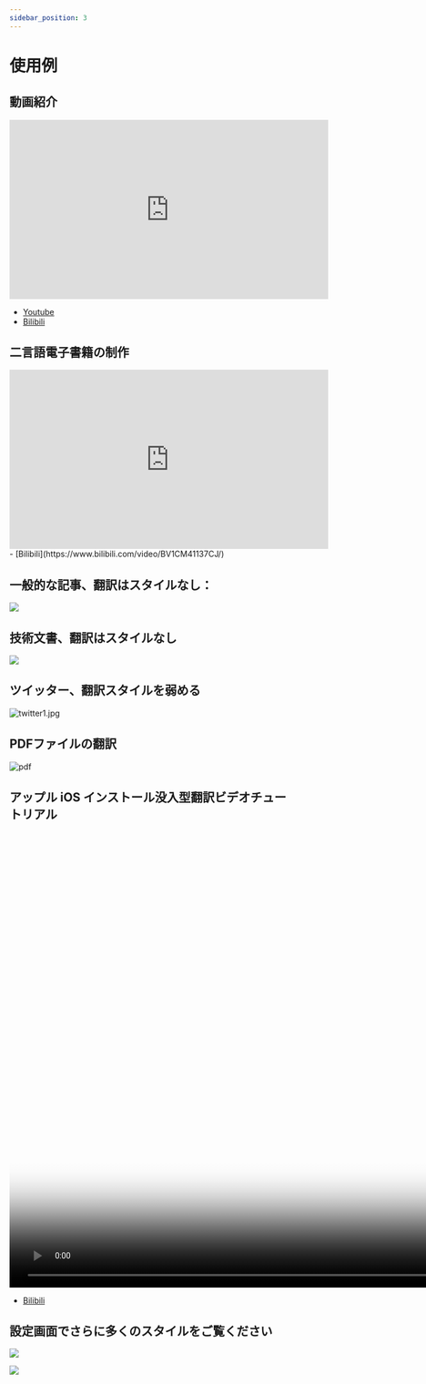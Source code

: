 ```yaml
---
sidebar_position: 3
---
```


# 使用例

## 動画紹介

<iframe width="560" height="315" src="https://www.youtube.com/embed/0nIzWCseLVo" title="YouTube video player" frameBorder="0" allow="accelerometer; autoplay; clipboard-write; encrypted-media; gyroscope; picture-in-picture; web-share" allowFullScreen></iframe>

- [Youtube](https://youtu.be/0nIzWCseLVo)
- [Bilibili](https://www.bilibili.com/video/BV1Ws4y1u7M9/)

## 二言語電子書籍の制作

<iframe width="560" height="315" src="https://www.youtube.com/embed/FBsQ0Zs6qMA" title="YouTube video player" frameborder="0" allow="accelerometer; autoplay; clipboard-write; encrypted-media; gyroscope; picture-in-picture; web-share" allowfullscreen></iframe>
- [Bilibili](https://www.bilibili.com/video/BV1CM41137CJ/)

## 一般的な記事、翻訳はスタイルなし：

![](/assets/microsoft.png)

## 技術文書、翻訳はスタイルなし

![](/assets/typescript.png)

## ツイッター、翻訳スタイルを弱める

![twitter1.jpg](https://s2.loli.net/2023/02/07/sA23c6FerQNnTtY.jpg)

## PDFファイルの翻訳

![pdf](/assets/pdf.png)

## アップル iOS インストール没入型翻訳ビデオチュートリアル

<video
controls
muted
height="800px"
poster="/assets/safari-intro.webp" src="/assets/ios-safari-enable.mp4"></video>

- [Bilibili](https://www.bilibili.com/video/BV1CM41137CJ/)

## 設定画面でさらに多くのスタイルをご覧ください

![](/assets/config1.png)

![](/assets/config.png)
